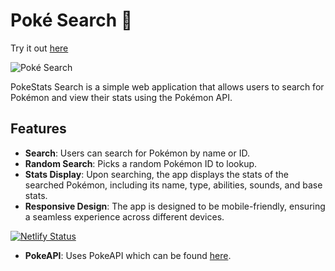 # Poké Search 🐉

Try it out [here](https://basilpokesearch.netlify.app/)

![Poké Search](https://i.imgur.com/J9WIvvS.png)

PokeStats Search is a simple web application that allows users to search for Pokémon and view their stats using the Pokémon API.

## Features

- **Search**: Users can search for Pokémon by name or ID.
- **Random Search**: Picks a random Pokémon ID to lookup.
- **Stats Display**: Upon searching, the app displays the stats of the searched Pokémon, including its name, type, abilities, sounds, and base stats.
- **Responsive Design**: The app is designed to be mobile-friendly, ensuring a seamless experience across different devices.

[![Netlify Status](https://api.netlify.com/api/v1/badges/a9d940bb-38bd-44d0-9e73-635c317d403f/deploy-status)](https://app.netlify.com/sites/basilpokesearch/deploys)

- **PokeAPI**: Uses PokeAPI which can be found [here](https://pokeapi.co/).

